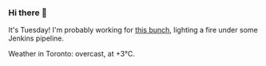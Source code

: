 ### Hi there :wave:

It's Tuesday! I'm probably working for [this bunch](https://github.com/kohofinancial), lighting a fire under some Jenkins pipeline.

Weather in Toronto: overcast, at +3°C.
